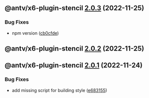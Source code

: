 ## @antv/x6-plugin-stencil [2.0.3](https://github.com/antvis/x6/compare/@antv/x6-plugin-stencil@2.0.2...@antv/x6-plugin-stencil@2.0.3) (2022-11-25)


### Bug Fixes

* npm version ([cb0cfde](https://github.com/antvis/x6/commit/cb0cfdeb4dbe8858569e6899db08ccb9ab8ba4e7))

## @antv/x6-plugin-stencil [2.0.2](https://github.com/antvis/x6/compare/@antv/x6-plugin-stencil@2.0.1...@antv/x6-plugin-stencil@2.0.2) (2022-11-25)

## @antv/x6-plugin-stencil [2.0.1](https://github.com/antvis/x6/compare/@antv/x6-plugin-stencil@2.0.0...@antv/x6-plugin-stencil@2.0.1) (2022-11-24)


### Bug Fixes

* add missing script for building style ([e683155](https://github.com/antvis/x6/commit/e68315528a202cbc5a9ad256d168943e001d7116))
